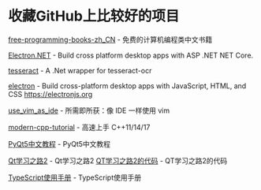 # 收藏GitHub上比较好的项目


[free-programming-books-zh_CN](https://github.com/justjavac/free-programming-books-zh_CN) - 免费的计算机编程类中文书籍

[Electron.NET](https://github.com/ElectronNET/Electron.NET) - Build cross platform desktop apps with ASP .NET NET Core.

[tesseract](https://github.com/charlesw/tesseract) - A .Net wrapper for tesseract-ocr

[electron](https://github.com/electron/electron) - Build cross-platform desktop apps with JavaScript, HTML, and CSS https://electronjs.org

[use_vim_as_ide](https://github.com/yangyangwithgnu/use_vim_as_ide) - 所需即所获：像 IDE 一样使用 vim

[modern-cpp-tutorial](#https://github.com/changkun/modern-cpp-tutorial) - 高速上手 C++11/14/17

[PyQt5中文教程](#https://github.com/maicss/PyQt5-Chinese-tutoral) - PyQt5中文教程

[Qt学习之路2](#https://github.com/joinAero/qt-study-road-2) - Qt学习之路2
[QT学习之路2的代码](#https://github.com/jayshzhang/QtLearningRoad2) - QT学习之路2的代码

[TypeScript使用手册](#https://github.com/zhongsp/TypeScript) - TypeScript使用手册

